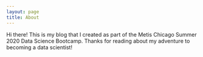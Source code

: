 ```yaml
---
layout: page
title: About
---
```


Hi there! This is my blog that I created as part of the Metis Chicago Summer 2020 Data Science Bootcamp. Thanks for reading about my adventure to becoming a data scientist!
